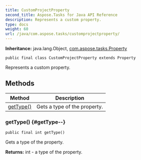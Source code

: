 ```yaml
---
title: CustomProjectProperty
second_title: Aspose.Tasks for Java API Reference
description: Represents a custom property.
type: docs
weight: 60
url: /java/com.aspose.tasks/customprojectproperty/
---
```


**Inheritance:**
java.lang.Object, [com.aspose.tasks.Property](../../com.aspose.tasks/property)
```
public final class CustomProjectProperty extends Property
```

Represents a custom property.
## Methods

| Method | Description |
| --- | --- |
| [getType()](#getType--) | Gets a type of the property. |
### getType() {#getType--}
```
public final int getType()
```


Gets a type of the property.

**Returns:**
int - a type of the property.
